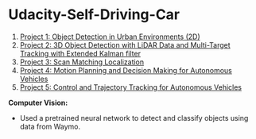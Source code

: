 # Udacity-Self-Driving-Car
 
1. [Project 1: Object Detection in Urban Environments (2D)](1-object-detection-in-urban-environment-project)
2. [Project 2: 3D Object Detection with LiDAR Data and Multi-Target Tracking with Extended Kalman filter](2-Sensor-Fusion-and-Tracking)
3. [Project 3: Scan Matching Localization](3-Scan-Matching-Localization)
4. [Project 4: Motion Planning and Decision Making for Autonomous Vehicles](4-Motion-Planning-and-Decision-Making-for-Autonomous-Vehicles)
5. [Project 5: Control and Trajectory Tracking for Autonomous Vehicles](5-Control-and-Trajectory-Tracking-for-Autonomous-Vehicles)

**Computer Vision:**
- Used a pretrained neural network to detect and classify objects using data from Waymo.